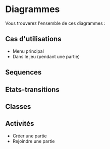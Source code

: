 # Diagrammes

Vous trouverez l'ensemble de ces diagrammes : 

## Cas d'utilisations
 - Menu principal
 - Dans le jeu (pendant une partie) 

## Sequences

## Etats-transitions

## Classes

## Activités
 - Créer une partie
 - Rejoindre une partie